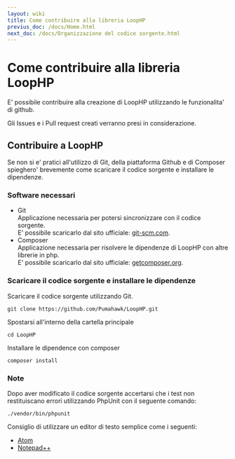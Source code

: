 ```yaml
---
layout: wiki
title: Come contribuire alla libreria LoopHP
previus_doc: /docs/Home.html
next_doc: /docs/Organizzazione del codice sorgente.html
---
```

# Come contribuire alla libreria LoopHP

E' possibile contribuire alla creazione di LoopHP utilizzando le funzionalita'
di github.

Gli Issues e i Pull request creati verranno presi in considerazione.

## Contribuire a LoopHP

Se non si e' pratici all'utilizzo di Git, della piattaforma Github e di Composer
spieghero' brevemente come scaricare il codice sorgente e installare le dipendenze.

### Software necessari

* Git  
  Applicazione necessaria per potersi sincronizzare con il codice sorgente.  
  E' possibile scaricarlo dal sito ufficiale: [git-scm.com](https://git-scm.com/).
* Composer  
  Applicazione necessaria per risolvere le dipendenze di LoopHP con altre librerie
  in php.  
  E' possibile scaricarlo dal sito ufficiale: [getcomposer.org](https://getcomposer.org/).

### Scaricare il codice sorgente e installare le dipendenze

Scaricare il codice sorgente utilizzando Git.

`` git clone https://github.com/Pumahawk/LoopHP.git ``

Spostarsi all'interno della cartella principale

`` cd LoopHP ``

Installare le dipendence con composer 

`` composer install ``

### Note

Dopo aver modificato il codice sorgente accertarsi che i test non restituiscano 
errori utilizzando PhpUnit con il seguente comando:

`` ./vendor/bin/phpunit ``

Consiglio di utilizzare un editor di testo semplice come i seguenti:
* [Atom](https://atom.io/)
* [Notepad++](https://notepad-plus-plus.org/)


